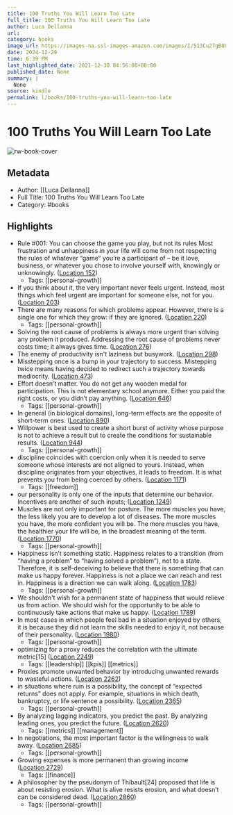 ```yaml
---
title: 100 Truths You Will Learn Too Late
full_title: 100 Truths You Will Learn Too Late
author: Luca Dellanna
url: 
category: books
image_url: https://images-na.ssl-images-amazon.com/images/I/513Cu27gB0L._SL200_.jpg
date: 2024-12-29
time: 6:39 PM
last_highlighted_date: 2021-12-30 04:56:00+00:00
published_date: None
summary: |
  None
source: kindle
permalink: l/books/100-truths-you-will-learn-too-late
---
```

# 100 Truths You Will Learn Too Late

![rw-book-cover](https://images-na.ssl-images-amazon.com/images/I/513Cu27gB0L._SL200_.jpg)

## Metadata
- Author: [[Luca Dellanna]]
- Full Title: 100 Truths You Will Learn Too Late
- Category: #books

## Highlights
- Rule #001: You can choose the game you play, but not its rules Most frustration and unhappiness in your life will come from not respecting the rules of whatever “game” you’re a participant of – be it love, business, or whatever you chose to involve yourself with, knowingly or unknowingly. ([Location 152](https://readwise.io/to_kindle?action=open&asin=B07RRCXV3J&location=152))
    - Tags: [[personal-growth]] 
- If you think about it, the very important never feels urgent. Instead, most things which feel urgent are important for someone else, not for you. ([Location 203](https://readwise.io/to_kindle?action=open&asin=B07RRCXV3J&location=203))
- There are many reasons for which problems appear. However, there is a single one for which they grow: if they are ignored. ([Location 220](https://readwise.io/to_kindle?action=open&asin=B07RRCXV3J&location=220))
    - Tags: [[personal-growth]] 
- Solving the root cause of problems is always more urgent than solving any problem it produced. Addressing the root cause of problems never costs time; it always gives time. ([Location 276](https://readwise.io/to_kindle?action=open&asin=B07RRCXV3J&location=276))
- The enemy of productivity isn't laziness but busywork. ([Location 298](https://readwise.io/to_kindle?action=open&asin=B07RRCXV3J&location=298))
- Misstepping once is a bump in your trajectory to success. Mistepping twice means having decided to redirect such a trajectory towards mediocrity. ([Location 473](https://readwise.io/to_kindle?action=open&asin=B07RRCXV3J&location=473))
- Effort doesn’t matter. You do not get any wooden medal for participation. This is not elementary school anymore. Either you paid the right costs, or you didn’t pay anything. ([Location 646](https://readwise.io/to_kindle?action=open&asin=B07RRCXV3J&location=646))
    - Tags: [[personal-growth]] 
- In general (in biological domains), long-term effects are the opposite of short-term ones. ([Location 890](https://readwise.io/to_kindle?action=open&asin=B07RRCXV3J&location=890))
- Willpower is best used to create a short burst of activity whose purpose is not to achieve a result but to create the conditions for sustainable results. ([Location 944](https://readwise.io/to_kindle?action=open&asin=B07RRCXV3J&location=944))
    - Tags: [[personal-growth]] 
- discipline coincides with coercion only when it is needed to serve someone whose interests are not aligned to yours. Instead, when discipline originates from your objectives, it leads to freedom. It is what prevents you from being coerced by others. ([Location 1171](https://readwise.io/to_kindle?action=open&asin=B07RRCXV3J&location=1171))
    - Tags: [[freedom]] 
- our personality is only one of the inputs that determine our behavior. Incentives are another of such inputs; ([Location 1249](https://readwise.io/to_kindle?action=open&asin=B07RRCXV3J&location=1249))
- Muscles are not only important for posture. The more muscles you have, the less likely you are to develop a lot of diseases. The more muscles you have, the more confident you will be. The more muscles you have, the healthier your life will be, in the broadest meaning of the term. ([Location 1770](https://readwise.io/to_kindle?action=open&asin=B07RRCXV3J&location=1770))
    - Tags: [[personal-growth]] 
- Happiness isn’t something static. Happiness relates to a transition (from “having a problem” to “having solved a problem”), not to a state. Therefore, it is self-deceiving to believe that there is something that can make us happy forever. Happiness is not a place we can reach and rest in. Happiness is a direction we can walk along. ([Location 1783](https://readwise.io/to_kindle?action=open&asin=B07RRCXV3J&location=1783))
    - Tags: [[personal-growth]] 
- We shouldn't wish for a permanent state of happiness that would relieve us from action. We should wish for the opportunity to be able to continuously take actions that make us happy. ([Location 1789](https://readwise.io/to_kindle?action=open&asin=B07RRCXV3J&location=1789))
- In most cases in which people feel bad in a situation enjoyed by others, it is because they did not learn the skills needed to enjoy it, not because of their personality. ([Location 1980](https://readwise.io/to_kindle?action=open&asin=B07RRCXV3J&location=1980))
    - Tags: [[personal-growth]] 
- optimizing for a proxy reduces the correlation with the ultimate metric[15] ([Location 2249](https://readwise.io/to_kindle?action=open&asin=B07RRCXV3J&location=2249))
    - Tags: [[leadership]] [[kpis]] [[metrics]] 
- Proxies promote unwanted behavior by introducing unwanted rewards to wasteful actions. ([Location 2262](https://readwise.io/to_kindle?action=open&asin=B07RRCXV3J&location=2262))
- in situations where ruin is a possibility, the concept of “expected returns” does not apply. For example, situations in which death, bankruptcy, or life sentence a possibility. ([Location 2365](https://readwise.io/to_kindle?action=open&asin=B07RRCXV3J&location=2365))
    - Tags: [[personal-growth]] 
- By analyzing lagging indicators, you predict the past. By analyzing leading ones, you predict the future. ([Location 2620](https://readwise.io/to_kindle?action=open&asin=B07RRCXV3J&location=2620))
    - Tags: [[metrics]] [[management]] 
- In negotiations, the most important factor is the willingness to walk away. ([Location 2685](https://readwise.io/to_kindle?action=open&asin=B07RRCXV3J&location=2685))
    - Tags: [[personal-growth]] 
- Growing expenses is more permanent than growing income ([Location 2729](https://readwise.io/to_kindle?action=open&asin=B07RRCXV3J&location=2729))
    - Tags: [[finance]] 
- A philosopher by the pseudonym of Thibault[24] proposed that life is about resisting erosion. What is alive resists erosion, and what doesn’t can be considered dead. ([Location 2860](https://readwise.io/to_kindle?action=open&asin=B07RRCXV3J&location=2860))
    - Tags: [[personal-growth]] 


